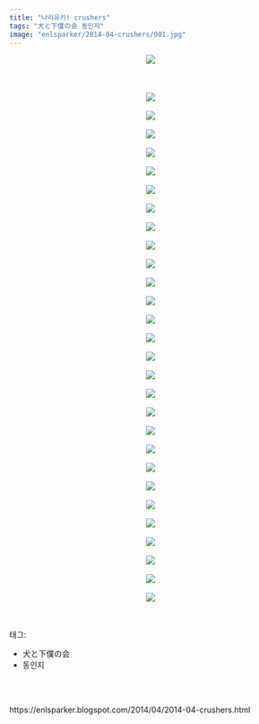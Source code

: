 ```yaml
---
title: "나리유키! crushers﻿"
tags: "犬と下僕の会 동인지"
image: "enlsparker/2014-04-crushers/001.jpg"
---
```

<div class="article">
<div class="post-body entry-content" id="post-body-3839506169224019547" itemprop="description articleBody">
<div class="separator" style="clear: both; text-align: center;">
<img src="{{ site.nasurl }}/enlsparker/2014-04-crushers/001.jpg"/></div>
<br/>
<a name="more"></a><br/>
<br/>
<div class="separator" style="clear: both; text-align: center;">
<img src="{{ site.nasurl }}/enlsparker/2014-04-crushers/002.JPG"/></div>
<br/>
<div class="separator" style="clear: both; text-align: center;">
<img src="{{ site.nasurl }}/enlsparker/2014-04-crushers/003.jpg"/></div>
<br/>
<div class="separator" style="clear: both; text-align: center;">
<img src="{{ site.nasurl }}/enlsparker/2014-04-crushers/004.JPG"/></div>
<br/>
<div class="separator" style="clear: both; text-align: center;">
<img src="{{ site.nasurl }}/enlsparker/2014-04-crushers/005.JPG"/></div>
<br/>
<div class="separator" style="clear: both; text-align: center;">
<img src="{{ site.nasurl }}/enlsparker/2014-04-crushers/006.JPG"/></div>
<br/>
<div class="separator" style="clear: both; text-align: center;">
<img src="{{ site.nasurl }}/enlsparker/2014-04-crushers/007.JPG"/></div>
<br/>
<div class="separator" style="clear: both; text-align: center;">
<img src="{{ site.nasurl }}/enlsparker/2014-04-crushers/008.JPG"/></div>
<br/>
<div class="separator" style="clear: both; text-align: center;">
<img src="{{ site.nasurl }}/enlsparker/2014-04-crushers/009.JPG"/></div>
<br/>
<div class="separator" style="clear: both; text-align: center;">
<img src="{{ site.nasurl }}/enlsparker/2014-04-crushers/010.JPG"/></div>
<br/>
<div class="separator" style="clear: both; text-align: center;">
<img src="{{ site.nasurl }}/enlsparker/2014-04-crushers/011.JPG"/></div>
<br/>
<div class="separator" style="clear: both; text-align: center;">
<img src="{{ site.nasurl }}/enlsparker/2014-04-crushers/012.JPG"/></div>
<br/>
<div class="separator" style="clear: both; text-align: center;">
<img src="{{ site.nasurl }}/enlsparker/2014-04-crushers/013.JPG"/></div>
<br/>
<div class="separator" style="clear: both; text-align: center;">
<img src="{{ site.nasurl }}/enlsparker/2014-04-crushers/014.JPG"/></div>
<br/>
<div class="separator" style="clear: both; text-align: center;">
<img src="{{ site.nasurl }}/enlsparker/2014-04-crushers/015.JPG"/></div>
<br/>
<div class="separator" style="clear: both; text-align: center;">
<img src="{{ site.nasurl }}/enlsparker/2014-04-crushers/016.JPG"/></div>
<br/>
<div class="separator" style="clear: both; text-align: center;">
<img src="{{ site.nasurl }}/enlsparker/2014-04-crushers/017.JPG"/></div>
<br/>
<div class="separator" style="clear: both; text-align: center;">
<img src="{{ site.nasurl }}/enlsparker/2014-04-crushers/018.JPG"/></div>
<br/>
<div class="separator" style="clear: both; text-align: center;">
<img src="{{ site.nasurl }}/enlsparker/2014-04-crushers/019.JPG"/></div>
<br/>
<div class="separator" style="clear: both; text-align: center;">
<img src="{{ site.nasurl }}/enlsparker/2014-04-crushers/020.JPG"/></div>
<br/>
<div class="separator" style="clear: both; text-align: center;">
<img src="{{ site.nasurl }}/enlsparker/2014-04-crushers/021.JPG"/></div>
<br/>
<div class="separator" style="clear: both; text-align: center;">
<img src="{{ site.nasurl }}/enlsparker/2014-04-crushers/022.JPG"/></div>
<br/>
<div class="separator" style="clear: both; text-align: center;">
<img src="{{ site.nasurl }}/enlsparker/2014-04-crushers/023.JPG"/></div>
<br/>
<div class="separator" style="clear: both; text-align: center;">
<img src="{{ site.nasurl }}/enlsparker/2014-04-crushers/024.JPG"/></div>
<br/>
<div class="separator" style="clear: both; text-align: center;">
<img src="{{ site.nasurl }}/enlsparker/2014-04-crushers/025.JPG"/></div>
<br/>
<div class="separator" style="clear: both; text-align: center;">
<img src="{{ site.nasurl }}/enlsparker/2014-04-crushers/026.JPG"/></div>
<br/>
<div class="separator" style="clear: both; text-align: center;">
<img src="{{ site.nasurl }}/enlsparker/2014-04-crushers/027.JPG"/></div>
<br/>
<div class="separator" style="clear: both; text-align: center;">
<img src="{{ site.nasurl }}/enlsparker/2014-04-crushers/028.JPG"/></div>
<br/>
<div class="separator" style="clear: both; text-align: center;">
<img src="{{ site.nasurl }}/enlsparker/2014-04-crushers/029.png"/></div>
<br/>
<div style="clear: both;"></div>
</div></div><br/>
<div class="tagTrail">
<p>태그: </p>
<ul>
<li>犬と下僕の会</li>
<li>동인지</li>
</ul>
</div><br/>

<br/>
<p id="refer">https://enlsparker.blogspot.com/2014/04/2014-04-crushers.html</p>
<br/>
